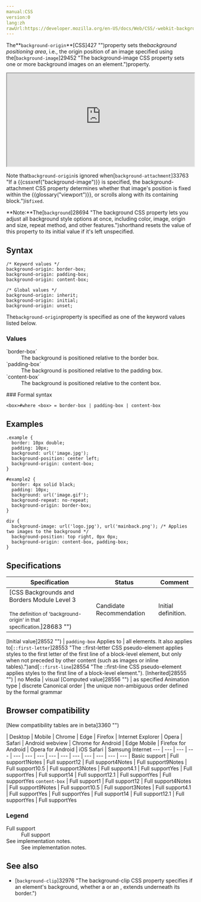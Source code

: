 ```yaml
---
manual:CSS
version:0
lang:zh
rawUrl:https://developer.mozilla.org/en-US/docs/Web/CSS/-webkit-background-origin
---
```






The**`background-origin`**[CSS]427 "")property sets the*background positioning area*, i.e., the origin position of an image specified using the[`background-image`]29452 "The background-image CSS property sets one or more background images on an element.")property.

<iframe src='https://interactive-examples.mdn.mozilla.net/pages/css/background-origin.html' width='100%' height='250'></iframe>


Note that`background-origin`is ignored when[`background-attachment`]33763 "If a {{cssxref("background-image")}} is specified, the background-attachment CSS property determines whether that image's position is fixed within the {{glossary("viewport")}}, or scrolls along with its containing block.")is`fixed`.

**Note:**The[`background`]28694 "The background CSS property lets you adjust all background style options at once, including color, image, origin and size, repeat method, and other features.")shorthand resets the value of this property to its initial value if it&#39;s left unspecified.

## Syntax<a name="Syntax"></a>

```
/* Keyword values */
background-origin: border-box;
background-origin: padding-box;
background-origin: content-box;

/* Global values */
background-origin: inherit;
background-origin: initial;
background-origin: unset;
```


The`background-origin`property is specified as one of the keyword values listed below.


### Values<a name="Values"></a>
<dl><dt id=''>`border-box`</dt><dd>The background is positioned relative to the border box.</dd><dt id=''>`padding-box`</dt><dd>The background is positioned relative to the padding box.</dd><dt id=''>`content-box`</dt><dd>The background is positioned relative to the content box.</dd></dl>
### Formal syntax<a name="Formal_syntax"></a>

```
<box>#where <box> = border-box | padding-box | content-box
```

## Examples<a name="Examples"></a>

```
.example {
  border: 10px double;
  padding: 10px;
  background: url('image.jpg');
  background-position: center left;
  background-origin: content-box;
} 

```

```
#example2 {
  border: 4px solid black;
  padding: 10px;
  background: url('image.gif');
  background-repeat: no-repeat;
  background-origin: border-box;
} 

```

```
div {
  background-image: url('logo.jpg'), url('mainback.png'); /* Applies two images to the background */
  background-position: top right, 0px 0px;
  background-origin: content-box, padding-box;
} 

```

## Specifications<a name="Specifications"></a>

Specification | Status | Comment 
 ---  |  ---  |  ---  | 
[CSS Backgrounds and Borders Module Level 3<br></br><small>The definition of &#39;background-origin&#39; in that specification.</small>]28683 "") | Candidate Recommendation | Initial definition. 


[Initial value]28552 "") | `padding-box` 
Applies to | all elements. It also applies to[`::first-letter`]28553 "The ::first-letter CSS pseudo-element applies styles to the first letter of the first line of a block-level element, but only when not preceded by other content (such as images or inline tables).")and[`::first-line`]28554 "The ::first-line CSS pseudo-element applies styles to the first line of a block-level element."). 
[Inherited]28555 "") | no 
Media | visual 
[Computed value]28556 "") | as specified 
Animation type | discrete 
Canonical order | the unique non-ambiguous order defined by the formal grammar 


## Browser compatibility<a name="Browser_compatibility"></a>
[New compatibility tables are in beta<i></i>]3360 "")

 | <abbr>Desktop<i></i></abbr> | <abbr>Mobile<i></i></abbr> 
 | <abbr>Chrome<i></i></abbr> | <abbr>Edge<i></i></abbr> | <abbr>Firefox<i></i></abbr> | <abbr>Internet Explorer<i></i></abbr> | <abbr>Opera<i></i></abbr> | <abbr>Safari<i></i></abbr> | <abbr>Android webview<i></i></abbr> | <abbr>Chrome for Android<i></i></abbr> | <abbr>Edge Mobile<i></i></abbr> | <abbr>Firefox for Android<i></i></abbr> | <abbr>Opera for Android<i></i></abbr> | <abbr>iOS Safari<i></i></abbr> | <abbr>Samsung Internet<i></i></abbr> 
 ---  |  ---  |  ---  |  ---  |  ---  |  ---  |  ---  |  ---  |  ---  |  ---  |  ---  |  ---  |  ---  |  ---  | 
Basic support | <abbr>Full support</abbr>1<abbr>Notes<i></i></abbr> | <abbr>Full support</abbr>12 | <abbr>Full support</abbr>4<abbr>Notes<i></i></abbr> | <abbr>Full support</abbr>9<abbr>Notes<i></i></abbr> | <abbr>Full support</abbr>10.5 | <abbr>Full support</abbr>3<abbr>Notes<i></i></abbr> | <abbr>Full support</abbr>4.1 | <abbr>Full support</abbr>Yes | <abbr>Full support</abbr>Yes | <abbr>Full support</abbr>14 | <abbr>Full support</abbr>12.1 | <abbr>Full support</abbr>Yes | <abbr>Full support</abbr>Yes 
`content-box` | <abbr>Full support</abbr>1 | <abbr>Full support</abbr>12 | <abbr>Full support</abbr>4<abbr>Notes<i></i></abbr> | <abbr>Full support</abbr>9<abbr>Notes<i></i></abbr> | <abbr>Full support</abbr>10.5 | <abbr>Full support</abbr>3<abbr>Notes<i></i></abbr> | <abbr>Full support</abbr>4.1 | <abbr>Full support</abbr>Yes | <abbr>Full support</abbr>Yes | <abbr>Full support</abbr>14 | <abbr>Full support</abbr>12.1 | <abbr>Full support</abbr>Yes | <abbr>Full support</abbr>Yes 


### Legend<a name="Legend"></a>
<dl><dt id=''><abbr>Full support</abbr></dt><dd>Full support</dd><dt id=''><abbr>See implementation notes.<i></i></abbr></dt><dd>See implementation notes.</dd></dl>


## See also<a name="See_also"></a>

* [`background-clip`]32976 "The background-clip CSS property specifies if an element's background, whether a <color> or an <image>, extends underneath its border.")



